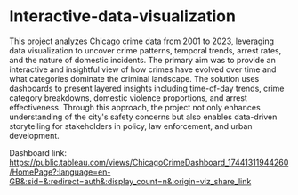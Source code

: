 # Interactive-data-visualization

This project analyzes Chicago crime data from 2001 to 2023, leveraging data 
visualization to uncover crime patterns, temporal trends, arrest rates, and the 
nature of domestic incidents. The primary aim was to provide an interactive and 
insightful view of how crimes have evolved over time and what categories 
dominate the criminal landscape. 
The solution uses dashboards to present layered insights including time-of-day 
trends, crime category breakdowns, domestic violence proportions, and arrest 
effectiveness. Through this approach, the project not only enhances 
understanding of the city's safety concerns but also enables data-driven 
storytelling for stakeholders in policy, law enforcement, and urban 
development.

Dashboard link: https://public.tableau.com/views/ChicagoCrimeDashboard_17441311944260/HomePage?:language=en-GB&:sid=&:redirect=auth&:display_count=n&:origin=viz_share_link
